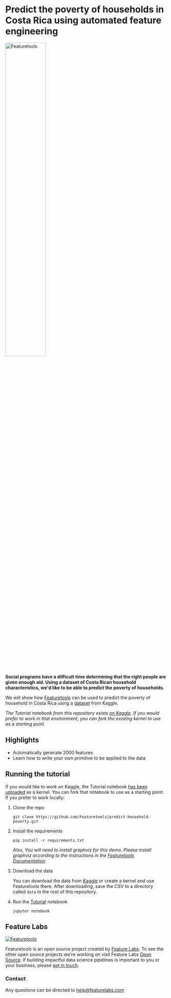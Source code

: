 # Predict the poverty of households in Costa Rica using automated feature engineering
<p style="margin:30px\">
    <img width=50% src="https://www.featuretools.com/wp-content/uploads/2017/12/FeatureLabs-Logo-Tangerine-800.png" alt="Featuretools" />
</p>

**Social programs have a difficult time determining that the right people are given enough aid. Using a dataset of Costa Rican household characteristics, we'd like to be able to predict the poverty of households.**

We will show how [Featuretools](https://www.featuretools.com) can be used to predict the poverty of household in Costa Rica using a [dataset](https://www.kaggle.com/c/costa-rican-household-poverty-prediction/data) from Kaggle.

*The Tutorial notebook from this repository exists [on Kaggle](https://www.kaggle.com/willkoehrsen/featuretools-for-good). If you would prefer to work in that environment, you can fork the existing kernel to use as a starting point.*

## Highlights
* Automatically generate 2000 features
* Learn how to write your own primitive to be applied to the data

## Running the tutorial
If you would like to work on Kaggle, the Tutorial notebook [has been uploaded](https://www.kaggle.com/willkoehrsen/featuretools-for-good) as a kernel. You can fork that notebook to use as a starting point. If you prefer to work locally:
1. Clone the repo

    ```
    git clone https://github.com/Featuretools/predict-household-poverty.git
    ```

2. Install the requirements

    ```
    pip install -r requirements.txt
    ```
    
    *Also, You will need to install graphviz for this demo. Please install graphviz according to the instructions in the [Featuretools Documentation](https://docs.featuretools.com/getting_started/install.html)*

3. Download the data

    You can download the data from [Kaggle](https://www.kaggle.com/c/costa-rican-household-poverty-prediction/data) or create a kernel and use Featuretools there. After downloading, save the CSV to a directory called `data` in the root of this repository.

4. Run the [Tutorial](Tutorial.ipynb) notebook

    ```
    jupyter notebook
    ```

## Feature Labs
<a href="https://www.featurelabs.com/">
    <img src="http://www.featurelabs.com/wp-content/uploads/2017/12/logo.png" alt="Featuretools" />
</a>

Featuretools is an open source project created by [Feature Labs](https://www.featurelabs.com/). To see the other open source projects we're working on visit Feature Labs [Open Source](https://www.featurelabs.com/open). If building impactful data science pipelines is important to you or your business, please [get in touch](https://www.featurelabs.com/contact/).

### Contact

Any questions can be directed to help@featurelabs.com
